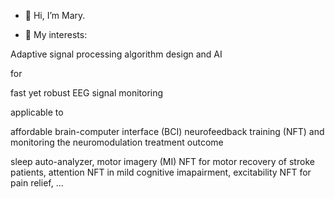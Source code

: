 - 👋 Hi, I’m Mary.

- 💞️ My interests: 


Adaptive signal processing algorithm design and AI 


for 


fast yet robust EEG signal monitoring 


applicable to


affordable brain-computer interface (BCI) neurofeedback training (NFT) and monitoring the neuromodulation treatment outcome    

sleep auto-analyzer, motor imagery (MI) NFT for motor recovery of stroke patients, attention NFT in mild cognitive imapairment, excitability NFT for pain relief, ... 
